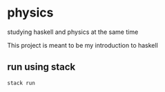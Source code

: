 # physics

studying haskell and physics at the same time

This project is meant to be my introduction to haskell

## run using stack

```bash
stack run
```